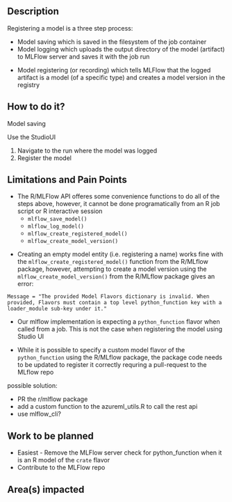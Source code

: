 ## Description

Registering a model is a three step process:
- Model saving which is saved in the filesystem of the job container
- Model logging which uploads the output directory of the model (artifact) to MLFlow server and saves it with the job run
* Model registering (or recording) which tells  MLFlow  that the logged artifact is a model (of a specific type) and creates a model version in the registry





## How to do it?

Model saving

Use the StudioUI

1. Navigate to the run where the model was logged
2. Register the model


## Limitations and Pain Points

- The R/MLFlow API offeres some convenience functions to do all of the steps above, however, it cannot be done programatically from an R job script or R interactive session
	* `mlflow_save_model()` 
	* `mlflow_log_model()`
	* `mlflow_create_registered_model()`
	* `mlflow_create_model_version()`

* Creating an empty model entity (i.e. registering a name) works fine with the `mlflow_create_registered_model()` function from the R/MLflow package, however, attempting to create a model version using the `mlflow_create_model_version()` from the R/MLflow package gives an error: 
```
Message = "The provided Model Flavors dictionary is invalid. When provided, Flavors must contain a top level python_function key with a loader_module sub-key under it."
```

* Our mlflow implementation is expecting a `python_function` flavor when called from a job. This is not the case when registering the model using Studio UI
- While it is possible to specify a custom model flavor of the `python_function` using the R/MLflow package, the package code needs to be updated to register it correctly requring a pull-request to the MLflow repo

possible solution:
* PR the r/mlflow package
* add a custom function to the azureml_utils.R to call the rest api
* use mlflow_cli?


## Work to be planned
* Easiest - Remove the MLFlow server check for python_function when it is an R model of the `crate` flavor
* Contribute to the MLFlow repo

## Area(s) impacted

